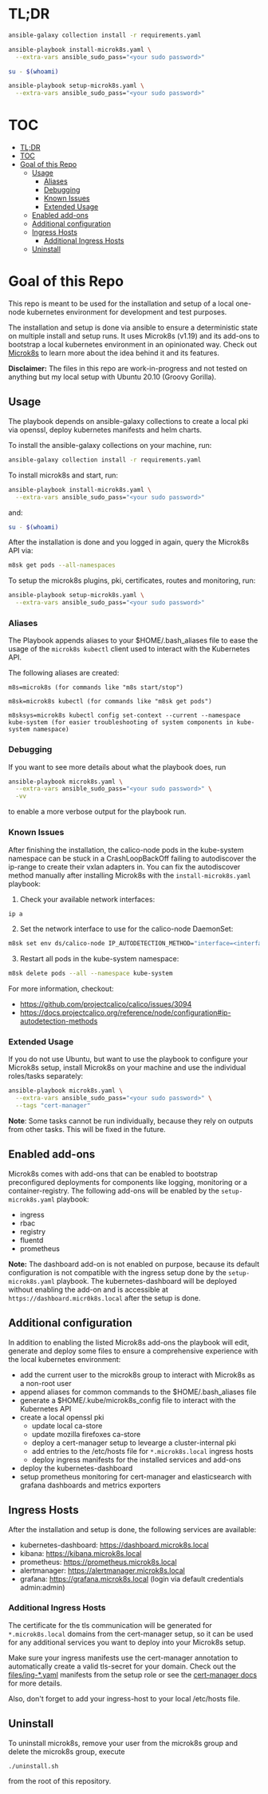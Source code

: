 # TL;DR
```bash
ansible-galaxy collection install -r requirements.yaml
```

```bash
ansible-playbook install-microk8s.yaml \
  --extra-vars ansible_sudo_pass="<your sudo password>"
```

```bash
su - $(whoami)
```

```bash
ansible-playbook setup-microk8s.yaml \
  --extra-vars ansible_sudo_pass="<your sudo password>"
```

# TOC
- [TL;DR](#tldr)
- [TOC](#toc)
- [Goal of this Repo](#goal-of-this-repo)
  - [Usage](#usage)
    - [Aliases](#aliases)
    - [Debugging](#debugging)
    - [Known Issues](#known-issues)
    - [Extended Usage](#extended-usage)
  - [Enabled add-ons](#enabled-add-ons)
  - [Additional configuration](#additional-configuration)
  - [Ingress Hosts](#ingress-hosts)
    - [Additional Ingress Hosts](#additional-ingress-hosts)
  - [Uninstall](#uninstall)

# Goal of this Repo
This repo is meant to be used for the installation and setup of a local one-node kubernetes environment for development and test purposes.

The installation and setup is done via ansible to ensure a deterministic state on multiple install and setup runs. It uses Microk8s (v1.19) and its add-ons to bootstrap a local kubernetes environment in an opinionated way. Check out [Microk8s](https://microk8s.io) to learn more about the idea behind it and its features.

**Disclaimer:** The files in this repo are work-in-progress and not tested on anything but my local setup with Ubuntu 20.10 (Groovy Gorilla).

## Usage
The playbook depends on ansible-galaxy collections to create a local pki via openssl, deploy kubernetes manifests and helm charts. 

To install the ansible-galaxy collections on your machine, run:

```bash
ansible-galaxy collection install -r requirements.yaml
```

To install microk8s and start, run:
```bash
ansible-playbook install-microk8s.yaml \
  --extra-vars ansible_sudo_pass="<your sudo password>"
```
and:

```bash
su - $(whoami)
```

After the installation is done and you logged in again, query the Microk8s API via:

```bash
m8sk get pods --all-namespaces
```

To setup the microk8s plugins, pki, certificates, routes and monitoring, run:
```bash
ansible-playbook setup-microk8s.yaml \
  --extra-vars ansible_sudo_pass="<your sudo password>"
```

### Aliases
The Playbook appends aliases to your $HOME/.bash_aliases file to ease the usage of the `microk8s kubectl` client used to interact with the Kubernetes API.

The following aliases are created:
```
m8s=microk8s (for commands like "m8s start/stop")

m8sk=microk8s kubectl (for commands like "m8sk get pods")

m8sksys=microk8s kubectl config set-context --current --namespace kube-system (for easier troubleshooting of system components in kube-system namespace)
```

### Debugging
If you want to see more details about what the playbook does, run
```bash
ansible-playbook microk8s.yaml \
  --extra-vars ansible_sudo_pass="<your sudo password>" \
  -vv
```
to enable a more verbose output for the playbook run.

### Known Issues
After finishing the installation, the calico-node pods in the kube-system namespace can be stuck in a CrashLoopBackOff failing to autodiscover the ip-range to create their vxlan adapters in. You can fix the autodiscover method manually after installing Microk8s with the `install-microk8s.yaml` playbook:

1. Check your available network interfaces:
```bash
ip a
```

2. Set the network interface to use for the calico-node DaemonSet: 
```bash
m8sk set env ds/calico-node IP_AUTODETECTION_METHOD="interface=<interfaceName>" --namespace kube-system
```

3. Restart all pods in the kube-system namespace:
```bash
m8sk delete pods --all --namespace kube-system
```

For more information, checkout:
* https://github.com/projectcalico/calico/issues/3094
* https://docs.projectcalico.org/reference/node/configuration#ip-autodetection-methods

### Extended Usage
If you do not use Ubuntu, but want to use the playbook to configure your Microk8s setup, install Microk8s on your machine and use the individual roles/tasks separately:

```bash
ansible-playbook microk8s.yaml \
  --extra-vars ansible_sudo_pass="<your sudo password>" \
  --tags "cert-manager"
```

**Note**: Some tasks cannot be run individually, because they rely on  outputs from other tasks. This will be fixed in the future.

## Enabled add-ons
Microk8s comes with add-ons that can be enabled to bootstrap preconfigured deployments for components like logging, monitoring or a container-registry. The following add-ons will be enabled by the `setup-microk8s.yaml` playbook:

* ingress
* rbac
* registry
* fluentd
* prometheus

**Note:** The dashboard add-on is not enabled on purpose, because its default configuration is not compatible with the ingress setup done by the `setup-microk8s.yaml` playbook. The kubernetes-dashboard will be deployed without enabling the add-on and is accessible at `https://dashboard.micr0k8s.local` after the setup is done.

## Additional configuration
In addition to enabling the listed Microk8s add-ons the playbook will edit, generate and deploy some files to ensure a comprehensive experience with the local kubernetes environment:

* add the current user to the microk8s group to interact with Microk8s as a non-root user
* append aliases for common commands to the $HOME/.bash_aliases file
* generate a $HOME/.kube/microk8s_config file to interact with the Kubernetes API
* create a local openssl pki
  * update local ca-store
  * update mozilla firefoxes ca-store
  * deploy a cert-manager setup to levearge a cluster-internal pki
  * add entries to the /etc/hosts file for `*.microk8s.local` ingress hosts
  * deploy ingress manifests for the installed services and add-ons
* deploy the kubernetes-dashboard
* setup prometheus monitoring for cert-manager and elasticsearch with grafana dashboards and metrics exporters

## Ingress Hosts
After the installation and setup is done, the following services are available:
* kubernetes-dashboard: https://dashboard.microk8s.local
* kibana: https://kibana.microk8s.local
* prometheus: https://prometheus.microk8s.local
* alertmanager: https://alertmanager.microk8s.local
* grafana: https://grafana.microk8s.local (login via default credentials admin:admin)

### Additional Ingress Hosts
The certificate for the tls communication will be generated for `*.microk8s.local` domains from the cert-manager setup, so it can be used for any additional services you want to deploy into your Microk8s setup. 

Make sure your ingress manifests use the cert-manager annotation to automatically create a valid tls-secret for your domain. Check out the [files/ing-*.yaml](roles/setup/files) manifests from the setup role or see the [cert-manager docs](https://cert-manager.io/docs/usage/ingress/) for more details.

Also, don't forget to add your ingress-host to your local /etc/hosts file.

## Uninstall
To uninstall microk8s, remove your user from the microk8s group and delete the microk8s group, execute

```bash
./uninstall.sh
```

from the root of this repository.